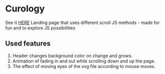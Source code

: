 # Curology

See it <a href="https://clever-jones-4a5cc0.netlify.app">HERE</a>
Landing page that uses different scroll JS methods - made for fun and to explore JS possibilities

## Used features 

1. Header changes background color on change and grows. 
2. Animation of fading in and out while scrolling down and up the page. 
3. The effect of moving eyes of the svg file according to mouse moves. 

